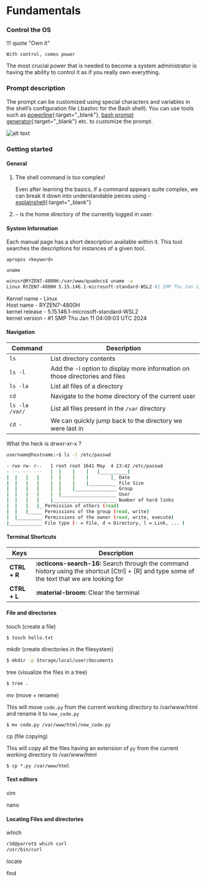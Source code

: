 # **Fundamentals**

### Control the OS

!!! quote "Own it"

    With control, comes power

The most crucial power that is needed to become a system administrator is having the ability to control it as if you really own everything. 

### Prompt description
The prompt can be customized using special characters and variables in the shell’s configuration file (.bashrc for the Bash shell).
You can use tools such as [powerline](https://github.com/powerline/powerline){:target="_blank"}, [bash prompt generator](https://bash-prompt-generator.org/){:target="_blank"} etc. to customize the prompt.

![alt text](/school/Tiers/prompt.png)

### Getting started
#### <span class="red-command">General</span>
1. The shell command is too complex!

    Even after learning the basics, if a command appears quite complex, we can break it down into understandable peices using - [explainshell](https://explainshell.com/){:target="_blank"}

2. `~` is the home directory of the currently logged in user.

#### <span class="red-command">System Information</span>
Each manual page has a short description available within it. This tool searches the descriptions for instances of a given tool.

```
apropos <keyword>
```

`uname`

``` bash
winusr@RYZEN7-4800H:/var/www/quadocs$ uname -a
Linux RYZEN7-4800H 5.15.146.1-microsoft-standard-WSL2 #1 SMP Thu Jan 11 04:09:03 UTC 2024 x86_64 x86_64 x86_64 GNU/Linux
```

Kernel name - Linux<br>
Host name - RYZEN7-4800H<br>
kernel release - 5.15.146.1-microsoft-standard-WSL2<br>
kernel version - #1 SMP Thu Jan 11 04:09:03 UTC 2024<br>

#### <span class="red-command">Navigation</span>

| Command     | Description                          |
| ----------- | ------------------------------------ |
| `ls`        | List directory contents  |
| `ls -l`     | Add the -l option to display more information on those directories and files |
| `ls -la`    | List all files of a directory |
| `cd`        | Navigate to the home directory of the current user |
| `ls -la /var/`    | List all files present in the `/var` directory |
| `cd -`    | We can quickly jump back to the directory we were last in|

What the heck is <span class="command">drwxr-xr-x</span> ?
``` bash
username@hostname:~$ ls -l /etc/passwd

- rwx rw- r--   1 root root 1641 May  4 23:42 /etc/passwd
- --- --- ---   |  |    |    |   |__________|
|  |   |   |    |  |    |    |        |_ Date
|  |   |   |    |  |    |    |__________ File Size
|  |   |   |    |  |    |_______________ Group
|  |   |   |    |  |____________________ User
|  |   |   |    |_______________________ Number of hard links
|  |   |   |_ Permission of others (read)
|  |   |_____ Permissions of the group (read, write)
|  |_________ Permissions of the owner (read, write, execute)
|____________ File type (- = File, d = Directory, l = Link, ... )
```
#### <span class="red-command">Terminal Shortcuts</span>

| Keys             | Description                          |
| -----------      | ------------------------------------ |
| **CTRL + R**     | **:octicons-search-16:** Search through the command history using the shortcut [Ctrl] + [R] and type some of the text that we are looking for  |
| **CTRL + L**       | **:material-broom:** Clear the terminal |

#### <span class="red-command">File and directories<span>
<span class="command">touch</span> (create a file)
```
$ touch hello.txt
```

<span class="command">mkdir</span> (create directories in the filesystem)

```bash
$ mkdir -p Storage/local/user/documents
```

<span class="command">tree</span> (visualize the files in a tree)
```bash
$ tree .
```

<span class="command">mv</span> (move + rename)

This will move `code.py` from the current working directory to /var/www/html and rename it to `new_code.py`
```
$ mv code.py /var/www/html/new_code.py
```

<span class="command">cp</span> (file copying)

This will copy all the files having an extension of `py` from the current working directory to /var/www/html
```
$ cp *.py /var/www/html
```

#### <span class="red-command">Text editors</span>
<span class="command">vim</span>

<span class="command">nano</span>

#### <span class="red-command">Locating Files and directories</span>
<span class="command">which</span>

``` bash
r3d@parrot$ which curl
/usr/bin/curl
```

<span class="command">locate</span>

<span class="command">find</span>
